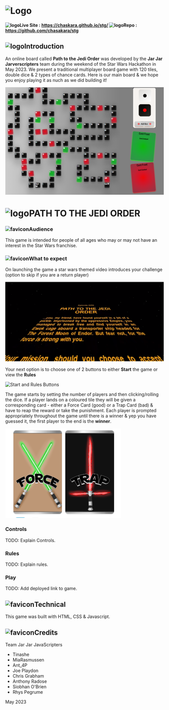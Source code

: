 #  ![Logo](docs/logo.png)

#### ![logo](./favicon.ico)Live Site : https://chaskara.github.io/stg/ ![logo](./favicon.ico)Repo : https://github.com/chasakara/stg

## ![logo](./favicon.ico)Introduction
An online board called **Path to the Jedi Order** was developed by the **Jar Jar Jarverscripters** team during the weekend of the Star Wars Hackathon in May 2023.  We present a traditional multiplayer board game with 120 tiles, double dice & 2 types of chance cards. Here is our main board & we hope you enjoy playing it as nuch as we did building it!

![Board](docs/board.PNG)

# ![logo](./favicon.ico)PATH TO THE JEDI ORDER

### ![favicon](./favicon.ico)Audience
This game is intended for people of all ages who may or may not have an interest in the Star Wars franchise.

### ![favicon](./favicon.ico)What to expect
On launching the game a star wars themed video introduces your challenge (option to skip if you are a return player) 

![Board](docs/introvideo.PNG)

Your next option is to choose one of 2 buttons to either **Start** the game or view the **Rules** 

![Start and Rules Buttons](./docs/startrulesbuttons.PNG)

The game starts by setting the number of players and then clicking/rolling the dice. If a player lands on a coloured tile they will be given a corresponding card - either a Force Card (good) or a Trap Card (bad) & have to reap the reward or take the punishment. Each player is prompted appropriately throughout the game until there is a winner & yep you have guessed it, the first player to the end is the **winner**.  

![Cards](docs/gamecards.PNG)


### Controls
TODO: Explain Controls.
### Rules
TODO: Explain rules.
### Play
TODO: Add deployed link to game.

## ![favicon](./favicon.ico)Technical
This game was built with HTML, CSS & Javascript.

## ![favicon](./favicon.ico)Credits
Team Jar Jar JavaScripters
- Tinashe
- MiaRasmussen
- Ant_4P
- Joe Playdon
- Chris Grabham
- Anthony Radose
- Siobhan O'Brien
- Rhys Pegrume

May 2023